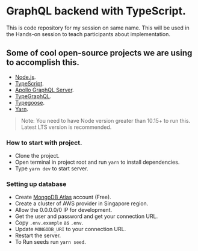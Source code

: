 # GraphQL backend with TypeScript.

This is code repository for my session on same name. This will be used in the Hands-on session to teach participants about implementation.

## Some of cool open-source projects we are using to accomplish this.

- [Node.js](https://nodejs.org/).
- [TypeScript](https://www.typescriptlang.org/).
- [Apollo GraphQL Server](https://github.com/apollographql/apollo-server).
- [TypeGraphQL](https://typegraphql.com/).
- [Typegoose](https://typegoose.github.io/typegoose/).
- [Yarn](https://classic.yarnpkg.com/lang/en/).

> Note: You need to have Node version greater than 10.15+ to run this. Latest LTS version is recommended.

### How to start with project.

- Clone the project.
- Open terminal in project root and run `yarn` to install dependencies.
- Type `yarn dev` to start server.

### Setting up database

- Create [MongoDB Atlas](https://www.mongodb.com/cloud/atlas) account (Free).
- Create a cluster of AWS provider in Singapore region.
- Allow the 0.0.0.0/0 IP for development.
- Get the user and password and get your connection URL.
- Copy `.env.example` as `.env`.
- Update `MONGODB_URI` to your connection URL.
- Restart the server.
- To Run seeds run `yarn seed`.
